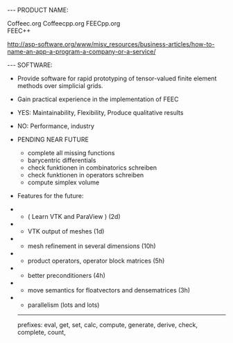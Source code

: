 	
	 



--- PRODUCT NAME:

  Coffeec.org
  Coffeecpp.org
  FEECpp.org    
  FEEC++
  
  http://asp-software.org/www/misv_resources/business-articles/how-to-name-an-app-a-program-a-company-or-a-service/



--- SOFTWARE:

 * Provide software for rapid prototyping of tensor-valued finite element methods over simplicial grids.
 * Gain practical experience in the implementation of FEEC 
 
 * YES: Maintainability, Flexibility, Produce qualitative results
 * NO: Performance, industry

 * PENDING NEAR FUTURE 
   - complete all missing functions 
   - barycentric differentials
   - check funktionen in combinatorics schreiben 
   - check funktionen in operators schreiben 
   - compute simplex volume 

 * Features for the future:
 * * ( Learn VTK and ParaView ) (2d)
 * * VTK output of meshes (1d)
 * * mesh refinement in several dimensions (10h)
 * * product operators, operator block matrices (5h)
 * * better preconditioners (4h)
 * * move semantics for floatvectors and densematrices (3h)
 * * parallelism (lots and lots)
 
    -----------------------
    prefixes: 
        eval, get, set, calc, compute, generate, derive, check, complete, count, 
    